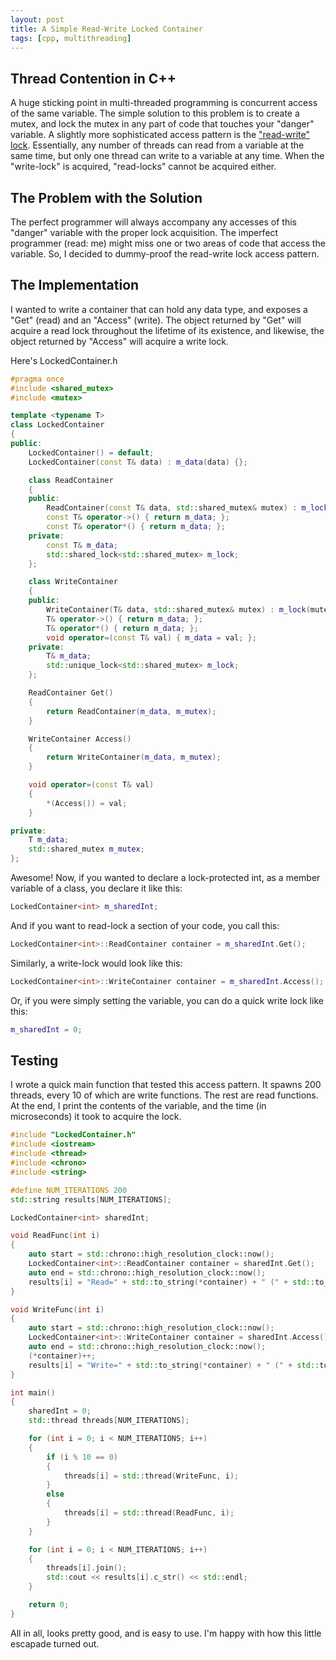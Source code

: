 ```yaml
---
layout: post
title: A Simple Read-Write Locked Container
tags: [cpp, multithreading]
---
```


## Thread Contention in C++
A huge sticking point in multi-threaded programming is concurrent access of the same variable.
The simple solution to this problem is to create a mutex, and lock the mutex in any part of code
that touches your "danger" variable. A slightly more sophisticated access pattern is the 
["read-write" lock](https://en.wikipedia.org/wiki/Readers%E2%80%93writer_lock). Essentially, 
any number of threads can read from a variable at the same time, but only one thread can write 
to a variable at any time. When the "write-lock" is acquired, "read-locks" cannot be acquired either.

## The Problem with the Solution
The perfect programmer will always accompany any accesses of this "danger" variable with the proper
lock acquisition. The imperfect programmer (read: me) might miss one or two areas of code that access
the variable. So, I decided to dummy-proof the read-write lock access pattern.

## The Implementation
I wanted to write a container that can hold any data type, and exposes a "Get" (read) and an "Access" (write).
The object returned by "Get" will acquire a read lock throughout the lifetime of its existence, and likewise,
the object returned by "Access" will acquire a write lock.

Here's LockedContainer.h
```cpp
#pragma once
#include <shared_mutex>
#include <mutex>

template <typename T>
class LockedContainer
{
public:
    LockedContainer() = default;
    LockedContainer(const T& data) : m_data(data) {};

    class ReadContainer
    {
    public:
        ReadContainer(const T& data, std::shared_mutex& mutex) : m_lock(mutex), m_data(data) {};
        const T& operator->() { return m_data; };
        const T& operator*() { return m_data; };
    private:
        const T& m_data;
        std::shared_lock<std::shared_mutex> m_lock;
    };

    class WriteContainer
    {
    public:
        WriteContainer(T& data, std::shared_mutex& mutex) : m_lock(mutex), m_data(data) {};
        T& operator->() { return m_data; };
        T& operator*() { return m_data; };
        void operator=(const T& val) { m_data = val; };
    private:
        T& m_data;
        std::unique_lock<std::shared_mutex> m_lock;
    };

    ReadContainer Get()
    {
        return ReadContainer(m_data, m_mutex);
    }

    WriteContainer Access()
    {
        return WriteContainer(m_data, m_mutex);
    }

    void operator=(const T& val)
    {
        *(Access()) = val;
    }

private:
    T m_data;
    std::shared_mutex m_mutex;
};
```

Awesome! Now, if you wanted to declare a lock-protected int, as a member variable of a class, you declare it like this:
```cpp
LockedContainer<int> m_sharedInt;
```
And if you want to read-lock a section of your code, you call this:
```cpp
LockedContainer<int>::ReadContainer container = m_sharedInt.Get();
```
Similarly, a write-lock would look like this:
```cpp
LockedContainer<int>::WriteContainer container = m_sharedInt.Access();
```
Or, if you were simply setting the variable, you can do a quick write lock like this:
```cpp
m_sharedInt = 0;
```

## Testing
I wrote a quick main function that tested this access pattern. It spawns 200 threads, every 10 of which are write functions. The rest are read functions.
At the end, I print the contents of the variable, and the time (in microseconds) it took to acquire the lock.
```cpp
#include "LockedContainer.h"
#include <iostream>
#include <thread>
#include <chrono>
#include <string>

#define NUM_ITERATIONS 200
std::string results[NUM_ITERATIONS];

LockedContainer<int> sharedInt;

void ReadFunc(int i)
{
    auto start = std::chrono::high_resolution_clock::now();
    LockedContainer<int>::ReadContainer container = sharedInt.Get();
    auto end = std::chrono::high_resolution_clock::now();
    results[i] = "Read=" + std::to_string(*container) + " (" + std::to_string(std::chrono::duration_cast<std::chrono::microseconds>(end - start).count()) + " us)";
}

void WriteFunc(int i)
{
    auto start = std::chrono::high_resolution_clock::now();
    LockedContainer<int>::WriteContainer container = sharedInt.Access();
    auto end = std::chrono::high_resolution_clock::now();
    (*container)++;
    results[i] = "Write=" + std::to_string(*container) + " (" + std::to_string(std::chrono::duration_cast<std::chrono::microseconds>(end - start).count()) + " us)";
}

int main()
{
    sharedInt = 0;
    std::thread threads[NUM_ITERATIONS];

    for (int i = 0; i < NUM_ITERATIONS; i++)
    {
        if (i % 10 == 0)
        {
            threads[i] = std::thread(WriteFunc, i);
        }
        else
        {
            threads[i] = std::thread(ReadFunc, i);
        }
    }

    for (int i = 0; i < NUM_ITERATIONS; i++)
    {
        threads[i].join();
        std::cout << results[i].c_str() << std::endl;
    }

    return 0;
}
```

All in all, looks pretty good, and is easy to use. I'm happy with how this little escapade turned out.
